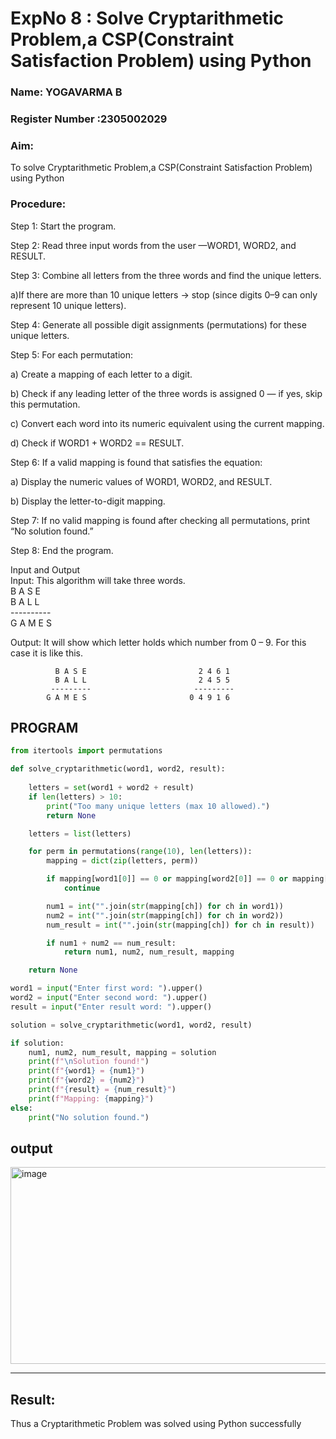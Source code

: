 <h1>ExpNo 8 : Solve Cryptarithmetic Problem,a CSP(Constraint Satisfaction Problem) using Python</h1> 
<h3>Name: YOGAVARMA B </h3>
<h3>Register Number :2305002029  </h3>
<H3>Aim:</H3>
<p>
    To solve Cryptarithmetic Problem,a CSP(Constraint Satisfaction Problem) using Python
</p>
<h3>Procedure:</h3>
<p>
   Step 1: Start the program.

Step 2: Read three input words from the user —WORD1, WORD2, and RESULT.

Step 3: Combine all letters from the three words and find the unique letters.

a)If there are more than 10 unique letters → stop (since digits 0–9 can only represent 10 unique letters).

Step 4: Generate all possible digit assignments (permutations) for these unique letters.

Step 5: For each permutation:

  a) Create a mapping of each letter to a digit.

  b) Check if any leading letter of the three words is assigned 0 — if yes, skip this permutation.

  c) Convert each word into its numeric equivalent using the current mapping.

  d) Check if WORD1 + WORD2 == RESULT.

Step 6: If a valid mapping is found that satisfies the equation:

  a) Display the numeric values of WORD1, WORD2, and RESULT.

  b) Display the letter-to-digit mapping.

Step 7: If no valid mapping is found after checking all permutations, print “No solution found.”

Step 8: End the program. 
</p>
Input and Output
<br>Input:
This algorithm will take three words.
<br> B A S E<br>
    B A L L<br>
           ----------<br>
           G A M E S<br>

Output:
It will show which letter holds which number from 0 – 9.
For this case it is like this.

              B A S E                         2 4 6 1
              B A L L                         2 4 5 5
             ---------                       ---------
            G A M E S                       0 4 9 1 6

## PROGRAM
```Python
from itertools import permutations

def solve_cryptarithmetic(word1, word2, result):
 
    letters = set(word1 + word2 + result)
    if len(letters) > 10:
        print("Too many unique letters (max 10 allowed).")
        return None

    letters = list(letters)

    for perm in permutations(range(10), len(letters)):
        mapping = dict(zip(letters, perm))

        if mapping[word1[0]] == 0 or mapping[word2[0]] == 0 or mapping[result[0]] == 0:
            continue

        num1 = int("".join(str(mapping[ch]) for ch in word1))
        num2 = int("".join(str(mapping[ch]) for ch in word2))
        num_result = int("".join(str(mapping[ch]) for ch in result))

        if num1 + num2 == num_result:
            return num1, num2, num_result, mapping

    return None

word1 = input("Enter first word: ").upper()
word2 = input("Enter second word: ").upper()
result = input("Enter result word: ").upper()

solution = solve_cryptarithmetic(word1, word2, result)

if solution:
    num1, num2, num_result, mapping = solution
    print(f"\nSolution found!")
    print(f"{word1} = {num1}")
    print(f"{word2} = {num2}")
    print(f"{result} = {num_result}")
    print(f"Mapping: {mapping}")
else:
    print("No solution found.")
```

## output
<img width="826" height="315" alt="image" src="https://github.com/user-attachments/assets/8b55ad99-b9d7-4a8b-a38c-d4cd51e104f2" />




<hr>
<h2>Result:</h2>
<p> Thus a Cryptarithmetic Problem was solved using Python successfully</p>
